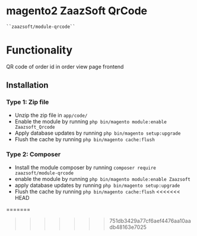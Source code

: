 # magento2 ZaazSoft QrCode

    ``zaazsoft/module-qrcode``

# Functionality
 QR code of order id in order view page frontend

## Installation

### Type 1: Zip file

 - Unzip the zip file in `app/code/`
 - Enable the module by running `php bin/magento module:enable Zaazsoft_Qrcode`
 - Apply database updates by running `php bin/magento setup:upgrade`
 - Flush the cache by running `php bin/magento cache:flush`

### Type 2: Composer

 - Install the module composer by running `composer require zaazsoft/module-qrcode`
 - enable the module by running `php bin/magento module:enable Zaazsoft`
 - apply database updates by running `php bin/magento setup:upgrade`
 - Flush the cache by running `php bin/magento cache:flush`
<<<<<<< HEAD
 
=======
>>>>>>> 751db3429a77cf6aef4476aa10aadb48163e7025
